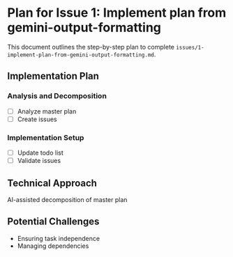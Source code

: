 # Plan for Issue 1: Implement plan from gemini-output-formatting

This document outlines the step-by-step plan to complete `issues/1-implement-plan-from-gemini-output-formatting.md`.

## Implementation Plan

### Analysis and Decomposition
- [ ] Analyze master plan
- [ ] Create issues

### Implementation Setup
- [ ] Update todo list
- [ ] Validate issues

## Technical Approach
AI-assisted decomposition of master plan

## Potential Challenges
- Ensuring task independence
- Managing dependencies